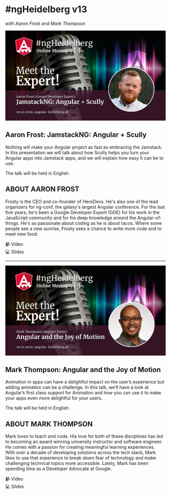 # #ngHeidelberg v13
_with Aaron Frost and Mark Thompson_

![ngHeidelbergv13_aaron.jpg](ngHeidelbergv13_aaron.jpg)

## Aaron Frost: JamstackNG: Angular + Scully

Nothing will make your Angular project as fast as embracing the Jamstack. In this presentation we will talk about how Scully helps you turn your Angular apps into Jamstack apps, and we will explain how easy it can be to use.

The talk will be held in English.

## ABOUT AARON FROST

Frosty is the CEO and co-founder of HeroDevs. He's also one of the lead organizers for ng-conf, the galaxy's largest Angular conference.
For the last five years, he's been a Google Developer Expert (GDE) for his work in the JavaScript community and for his deep knowledge around the Angular-of-things. He's as passionate about coding as he is about tacos. Where some people see a new sunrise, Frosty sees a chance to write more code and to meet new food.

📹 Video  
💻 Slides  

-----

![ngHeidelbergv13_mark.jpg](ngHeidelbergv13_mark.jpg)


## Mark Thompson: Angular and the Joy of Motion

Animation in apps can have a delightful impact on the user’s experience but adding animation can be a challenge. In this talk, we’ll have a look at Angular’s first class support for Animation and how you can use it to make your apps even more delightful for your users.

The talk will be held in English.

## ABOUT MARK THOMPSON

Mark loves to teach and code. His love for both of these disciplines has led to becoming an award winning university instructor and software engineer. He comes with a passion for creating meaningful learning experiences. With over a decade of developing solutions across the tech stack, Mark likes to use that experience to break down fear of technology and make challenging technical topics more accessible. Lately, Mark has been spending time as a Developer Advocate at Google.

📹 Video  
💻 Slides  